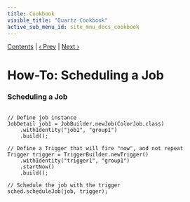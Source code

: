 ```yaml
---
title: Cookbook
visible_title: "Quartz Cookbook"
active_sub_menu_id: site_mnu_docs_cookbook
---
```

<div class="secNavPanel"><a href=".">Contents</a> | <a href="DefineJobWithData.html">&lsaquo;&nbsp;Prev</a> | <a href="UnscheduleJob.html">Next&nbsp;&rsaquo;</a></div>





# How-To: Scheduling a Job

### Scheduling a Job

<pre class="prettyprint highlight"><code class="language-java" data-lang="java">
// Define job instance
JobDetail job1 = JobBuilder.newJob(ColorJob.class)
    .withIdentity("job1", "group1")
    .build();

// Define a Trigger that will fire "now", and not repeat
Trigger trigger = TriggerBuilder.newTrigger()
    .withIdentity("trigger1", "group1")
    .startNow()
    .build();

// Schedule the job with the trigger
sched.scheduleJob(job, trigger);
</code></pre>
